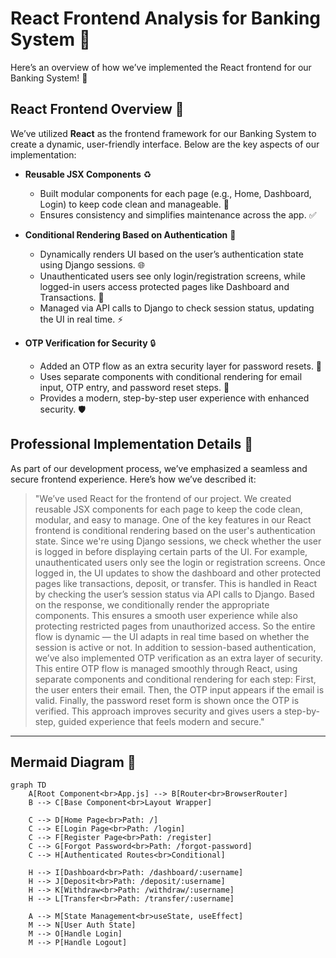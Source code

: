 # React Frontend Analysis for Banking System 🚀

Here’s an overview of how we’ve implemented the React frontend for our Banking System! 🌟

## React Frontend Overview 📱

We’ve utilized **React** as the frontend framework for our Banking System to create a dynamic, user-friendly interface. Below are the key aspects of our implementation:

- **Reusable JSX Components** ♻️
  - Built modular components for each page (e.g., Home, Dashboard, Login) to keep code clean and manageable. 🧩
  - Ensures consistency and simplifies maintenance across the app. ✅

- **Conditional Rendering Based on Authentication** 🔐
  - Dynamically renders UI based on the user’s authentication state using Django sessions. 🌐
  - Unauthenticated users see only login/registration screens, while logged-in users access protected pages like Dashboard and Transactions. 👀
  - Managed via API calls to Django to check session status, updating the UI in real time. ⚡

- **OTP Verification for Security** 🔒
  - Added an OTP flow as an extra security layer for password resets. 📧
  - Uses separate components with conditional rendering for email input, OTP entry, and password reset steps. 📝
  - Provides a modern, step-by-step user experience with enhanced security. 🛡️

## Professional Implementation Details 📜

As part of our development process, we’ve emphasized a seamless and secure frontend experience. Here’s how we’ve described it:

> "We’ve used React for the frontend of our project. We created reusable JSX components for each page to keep the code clean, modular, and easy to manage. One of the key features in our React frontend is conditional rendering based on the user's authentication state. Since we're using Django sessions, we check whether the user is logged in before displaying certain parts of the UI. For example, unauthenticated users only see the login or registration screens. Once logged in, the UI updates to show the dashboard and other protected pages like transactions, deposit, or transfer. This is handled in React by checking the user’s session status via API calls to Django. Based on the response, we conditionally render the appropriate components. This ensures a smooth user experience while also protecting restricted pages from unauthorized access. So the entire flow is dynamic — the UI adapts in real time based on whether the session is active or not. In addition to session-based authentication, we’ve also implemented OTP verification as an extra layer of security. This entire OTP flow is managed smoothly through React, using separate components and conditional rendering for each step: First, the user enters their email. Then, the OTP input appears if the email is valid. Finally, the password reset form is shown once the OTP is verified. This approach improves security and gives users a step-by-step, guided experience that feels modern and secure."

---

## Mermaid Diagram 🌟

```mermaid
graph TD
    A[Root Component<br>App.js] --> B[Router<br>BrowserRouter]
    B --> C[Base Component<br>Layout Wrapper]
    
    C --> D[Home Page<br>Path: /]
    C --> E[Login Page<br>Path: /login]
    C --> F[Register Page<br>Path: /register]
    C --> G[Forgot Password<br>Path: /forgot-password]
    C --> H[Authenticated Routes<br>Conditional]
    
    H --> I[Dashboard<br>Path: /dashboard/:username]
    H --> J[Deposit<br>Path: /deposit/:username]
    H --> K[Withdraw<br>Path: /withdraw/:username]
    H --> L[Transfer<br>Path: /transfer/:username]
    
    A --> M[State Management<br>useState, useEffect]
    M --> N[User Auth State]
    M --> O[Handle Login]
    M --> P[Handle Logout]
